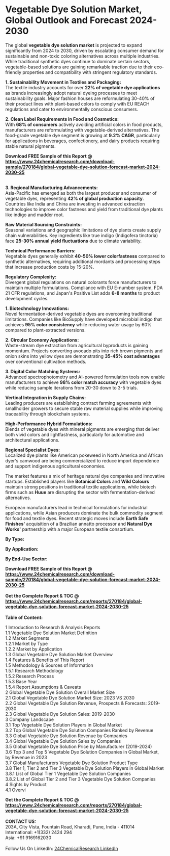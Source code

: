 <h1>Vegetable Dye Solution Market, Global Outlook and Forecast 2024-2030</h1><p>The global <strong>vegetable dye solution market</strong> is projected to expand significantly from 2024 to 2030, driven by escalating consumer demand for sustainable and non-toxic coloring alternatives across multiple industries. While traditional synthetic dyes continue to dominate certain sectors, vegetable-based solutions are gaining remarkable traction due to their eco-friendly properties and compatibility with stringent regulatory standards.</p><p><strong>1. Sustainability Movement in Textiles and Packaging:</strong><br>
The textile industry accounts for over <strong>22% of vegetable dye applications</strong> as brands increasingly adopt natural dyeing processes to meet sustainability goals. Major fashion houses are reformulating 30-40% of their product lines with plant-based colors to comply with EU REACH regulations and cater to environmentally conscious consumers.</p><p><strong>2. Clean Label Requirements in Food and Cosmetics:</strong><br>
With <strong>68% of consumers</strong> actively avoiding artificial colors in food products, manufacturers are reformulating with vegetable-derived alternatives. The food-grade vegetable dye segment is growing at <strong>9.2% CAGR</strong>, particularly for applications in beverages, confectionery, and dairy products requiring stable natural pigments.</p><div><b>Download FREE Sample of this Report @ 
            <a href="https://www.24chemicalresearch.com/download-sample/270184/global-vegetable-dye-solution-forecast-market-2024-2030-25">
            https://www.24chemicalresearch.com/download-sample/270184/global-vegetable-dye-solution-forecast-market-2024-2030-25</a></b></div><br><p><strong>3. Regional Manufacturing Advancements:</strong><br>
Asia-Pacific has emerged as both the largest producer and consumer of vegetable dyes, representing <strong>42% of global production capacity</strong>. Countries like India and China are investing in advanced extraction technologies to improve color fastness and yield from traditional dye plants like indigo and madder root.</p><p><strong>Raw Material Sourcing Constraints:</strong><br>
    Seasonal variations and geographic limitations of dye plants create supply chain vulnerabilities. Key ingredients like true indigo (Indigofera tinctoria) face <strong>25-30% annual yield fluctuations</strong> due to climate variability.</p><p><strong>Technical Performance Barriers:</strong><br>
    Vegetable dyes generally exhibit <strong>40-50% lower colorfastness</strong> compared to synthetic alternatives, requiring additional mordants and processing steps that increase production costs by 15-20%.</p><p><strong>Regulatory Complexity:</strong><br>
    Divergent global regulations on natural colorants force manufacturers to maintain multiple formulations. Compliance with EU E-number system, FDA 21 CFR regulations, and Japan's Positive List adds <strong>6-8 months</strong> to product development cycles.</p><p><strong>1. Biotechnology Innovations:</strong><br>
Novel fermentation-derived vegetable dyes are overcoming traditional limitations. Companies like BioSupply have developed microbial indigo that achieves <strong>95% color consistency</strong> while reducing water usage by 60% compared to plant-extracted versions.</p><p><strong>2. Circular Economy Applications:</strong><br>
Waste-stream dye extraction from agricultural byproducts is gaining momentum. Projects converting avocado pits into rich brown pigments and onion skins into yellow dyes are demonstrating <strong>35-45% cost advantages</strong> over conventional cultivation methods.</p><p><strong>3. Digital Color Matching Systems:</strong><br>
Advanced spectrophotometry and AI-powered formulation tools now enable manufacturers to achieve <strong>98% color match accuracy</strong> with vegetable dyes while reducing sample iterations from 20-30 down to 3-5 trials.</p><p><strong>Vertical Integration in Supply Chains:</strong><br>
    Leading producers are establishing contract farming agreements with smallholder growers to secure stable raw material supplies while improving traceability through blockchain systems.</p><p><strong>High-Performance Hybrid Formulations:</strong><br>
    Blends of vegetable dyes with mineral pigments are emerging that deliver both vivid colors and lightfastness, particularly for automotive and architectural applications.</p><p><strong>Regional Specialist Dyes:</strong><br>
    Localized dye plants like American pokeweed in North America and African dyer's camwood are being commercialized to reduce import dependence and support indigenous agricultural economies.</p><p>The market features a mix of heritage natural dye companies and innovative startups. Established players like <strong>Botanical Colors</strong> and <strong>Wild Colours</strong> maintain strong positions in traditional textile applications, while biotech firms such as <strong>Huue</strong> are disrupting the sector with fermentation-derived alternatives.</p><p>European manufacturers lead in technical formulations for industrial applications, while Asian producers dominate the bulk commodity segment for food and textile dyes. Recent strategic moves include <strong>Earth Safe Finishes'</strong> acquisition of a Brazilian annatto processor and <strong>Natural Dye Works'</strong> partnership with a major European textile consortium.</p><p><strong>By Type:</strong></p><p><strong>By Application:</strong></p><p><strong>By End-Use Sector:</strong></p><div><b>Download FREE Sample of this Report @ 
            <a href="https://www.24chemicalresearch.com/download-sample/270184/global-vegetable-dye-solution-forecast-market-2024-2030-25">
            https://www.24chemicalresearch.com/download-sample/270184/global-vegetable-dye-solution-forecast-market-2024-2030-25</a></b></div><br><div><b>Get the Complete Report & TOC @ 
            <a href="https://www.24chemicalresearch.com/reports/270184/global-vegetable-dye-solution-forecast-market-2024-2030-25">
            https://www.24chemicalresearch.com/reports/270184/global-vegetable-dye-solution-forecast-market-2024-2030-25</a></b></div><br>
            <b>Table of Content:</b><p>1 Introduction to Research & Analysis Reports<br />
    1.1 Vegetable Dye Solution Market Definition<br />
    1.2 Market Segments<br />
        1.2.1 Market by Type<br />
        1.2.2 Market by Application<br />
    1.3 Global Vegetable Dye Solution Market Overview<br />
    1.4 Features & Benefits of This Report<br />
    1.5 Methodology & Sources of Information<br />
        1.5.1 Research Methodology<br />
        1.5.2 Research Process<br />
        1.5.3 Base Year<br />
        1.5.4 Report Assumptions & Caveats<br />
2 Global Vegetable Dye Solution Overall Market Size<br />
    2.1 Global Vegetable Dye Solution Market Size: 2023 VS 2030<br />
    2.2 Global Vegetable Dye Solution Revenue, Prospects & Forecasts: 2019-2030<br />
    2.3 Global Vegetable Dye Solution Sales: 2019-2030<br />
3 Company Landscape<br />
    3.1 Top Vegetable Dye Solution Players in Global Market<br />
    3.2 Top Global Vegetable Dye Solution Companies Ranked by Revenue<br />
    3.3 Global Vegetable Dye Solution Revenue by Companies<br />
    3.4 Global Vegetable Dye Solution Sales by Companies<br />
    3.5 Global Vegetable Dye Solution Price by Manufacturer (2019-2024)<br />
    3.6 Top 3 and Top 5 Vegetable Dye Solution Companies in Global Market, by Revenue in 2023<br />
    3.7 Global Manufacturers Vegetable Dye Solution Product Type<br />
    3.8 Tier 1, Tier 2 and Tier 3 Vegetable Dye Solution Players in Global Market<br />
        3.8.1 List of Global Tier 1 Vegetable Dye Solution Companies<br />
        3.8.2 List of Global Tier 2 and Tier 3 Vegetable Dye Solution Companies<br />
4 Sights by Product<br />
    4.1 Overvi</p><div><b>Get the Complete Report & TOC @ 
            <a href="https://www.24chemicalresearch.com/reports/270184/global-vegetable-dye-solution-forecast-market-2024-2030-25">
            https://www.24chemicalresearch.com/reports/270184/global-vegetable-dye-solution-forecast-market-2024-2030-25</a></b></div><br><b>CONTACT US:</b><br>
            203A, City Vista, Fountain Road, Kharadi, Pune, India - 411014<br>
            International: +1(332) 2424 294<br>
            Asia: +91 9169162030 <br><br>
            Follow Us On LinkedIn: <a href="https://www.linkedin.com/company/24chemicalresearch/">24ChemicalResearch LinkedIn</a>